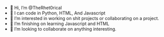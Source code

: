 - 👋 Hi, I’m @TheRhet0rical
- 🌳 I can code in Python, HTML, And Javascript
- 👀 I’m interested in working on shit projects or collaborating on a project.
- 🌱 I’m finishing on learning Javascript and HTML
- 💞️ I’m looking to collaborate on anything interesting.
